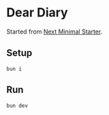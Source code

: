 # Dear Diary

Started from [Next Minimal Starter](https://github.com/ixahmedxi/next-minimal-starter).

## Setup

```
bun i
```

## Run

```
bun dev
```
